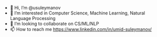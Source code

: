- 👋 Hi, I’m @usuleymanov
- 👀 I’m interested in Computer Science, Machine Learning,  Natural Language Processing
- 💞️ I’m looking to collaborate on CS/ML/NLP
- 📫 How to reach me https://www.linkedin.com/in/umid-suleymanov/

<!---
usuleymanov/usuleymanov is a ✨ special ✨ repository because its `README.md` (this file) appears on your GitHub profile.
You can click the Preview link to take a look at your changes.
--->
